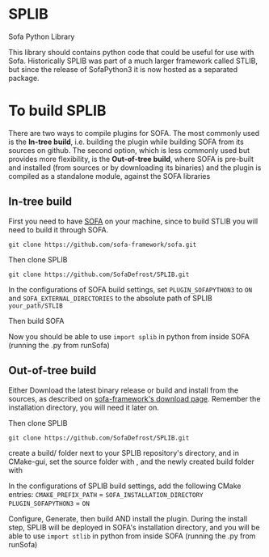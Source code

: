 # SPLIB

Sofa Python Library

This library should contains python code that could be useful for use with Sofa.
Historically SPLIB was part of a much larger framework called STLIB, but since the release of SofaPython3 it is now hosted as 
a separated package. 

# To build SPLIB
There are two ways to compile plugins for SOFA. The most commonly used is the __In-tree build__, i.e. building the plugin while building SOFA from its sources on github. The second option, which is less commonly used but provides more flexibility, is the __Out-of-tree build__, where SOFA is pre-built and installed (from sources or by downloading its binaries) and the plugin is compiled as a standalone module, against the SOFA libraries
 
## In-tree build
First you need to have [SOFA](https://github.com/Sofa-framework/sofa) on your machine, since to build STLIB you will need to build it through SOFA.

`git clone https://github.com/sofa-framework/sofa.git`

Then clone SPLIB

`git clone https://github.com/SofaDefrost/SPLIB.git`

In the configurations of SOFA build settings, set `PLUGIN_SOFAPYTHON3` to `ON` and `SOFA_EXTERNAL_DIRECTORIES` to the absolute path of SPLIB `your_path/STLIB`

Then build SOFA

Now you should be able to use `import splib` in python from inside SOFA (running the .py from runSofa)

## Out-of-tree build 
Either Download the latest binary release or build and install from the sources, as described on [sofa-framework's download page](https://www.sofa-framework.org/download/).
Remember the installation directory, you will need it later on.

Then clone SPLIB

`git clone https://github.com/SofaDefrost/SPLIB.git`

create a build/ folder next to your SPLIB repository's directory, and in CMake-gui, set the source folder with <Browse Source>, and the newly created build folder with <Browse Build>

In the configurations of SPLIB build settings, add the following CMake entries:
`CMAKE_PREFIX_PATH` = `SOFA_INSTALLATION_DIRECTORY`
`PLUGIN_SOFAPYTHON3` = `ON`

Configure, Generate, then build AND install the plugin. During the install step, SPLIB will be deployed in SOFA's installation directory, and you will be able to use `import stlib` in python from inside SOFA (running the .py from runSofa)
